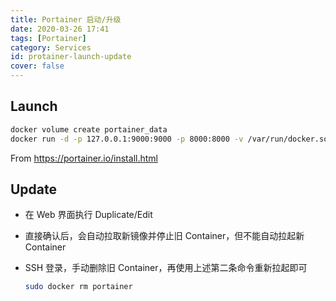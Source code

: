 ```yaml
---
title: Portainer 启动/升级
date: 2020-03-26 17:41
tags: [Portainer]
category: Services
id: protainer-launch-update
cover: false
---
```


## Launch

``` bash
docker volume create portainer_data
docker run -d -p 127.0.0.1:9000:9000 -p 8000:8000 -v /var/run/docker.sock:/var/run/docker.sock -v portainer_data:/data --restart unless-stopped --name portainer portainer/portainer
```

From <https://portainer.io/install.html> 

## Update

- 在 Web 界面执行 Duplicate/Edit

- 直接确认后，会自动拉取新镜像并停止旧 Container，但不能自动拉起新 Container

- SSH 登录，手动删除旧 Container，再使用上述第二条命令重新拉起即可

  ``` bash
  sudo docker rm portainer
  ```

  

